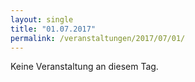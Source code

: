 ```yaml
---
layout: single
title: "01.07.2017"
permalink: /veranstaltungen/2017/07/01/
---
```


Keine Veranstaltung an diesem Tag.
